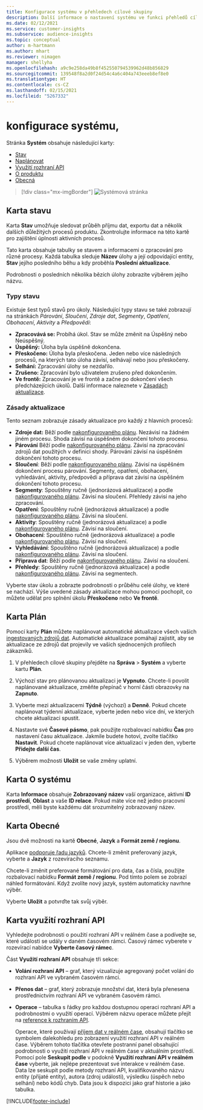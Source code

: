 ```yaml
---
title: Konfigurace systému v přehledech cílové skupiny
description: Další informace o nastavení systému ve funkci přehledů cílové skupiny v Dynamics 365 Customer Insights.
ms.date: 02/12/2021
ms.service: customer-insights
ms.subservice: audience-insights
ms.topic: conceptual
author: m-hartmann
ms.author: mhart
ms.reviewer: nimagen
manager: shellyha
ms.openlocfilehash: a9c9e258da49b8f452550794539962d48b856829
ms.sourcegitcommit: 139548f8a2d0f24d54c4a6c404a743eeeb8ef8e0
ms.translationtype: HT
ms.contentlocale: cs-CZ
ms.lasthandoff: 02/15/2021
ms.locfileid: "5267332"
---
```

# <a name="system-configuration"></a>konfigurace systému,

Stránka **Systém** obsahuje následující karty:
- [Stav](#status-tab)
- [Naplánovat](#schedule-tab)
- [Využití rozhraní API](#api-usage-tab)
- [O produktu](#about-tab)
- [Obecná](#general-tab)

> [!div class="mx-imgBorder"]
> ![Systémová stránka](media/system-tabs.png "Systémová stránka")

## <a name="status-tab"></a>Karta stavu

Karta **Stav** umožňuje sledovat průběh příjmu dat, exportu dat a několik dalších důležitých procesů produktu. Zkontrolujte informace na této kartě pro zajištění úplnosti aktivních procesů.

Tato karta obsahuje tabulky se stavem a informacemi o zpracování pro různé procesy. Každá tabulka sleduje **Název** úlohy a její odpovídající entity, **Stav** jejího posledního běhu a kdy proběhla **Poslední aktualizace**.

Podrobnosti o posledních několika bězích úlohy zobrazíte výběrem jejího názvu.

### <a name="status-types"></a>Typy stavu

Existuje šest typů stavů pro úkoly. Následující typy stavu se také zobrazují na stránkách *Párování*, *Sloučení*, *Zdroje dat*, *Segmenty*, *Opatření*, *Obohacení*, *Aktivity* a *Předpovědi*:

- **Zpracovává se:** Probíhá úkol. Stav se může změnit na Úspěšný nebo Neúspěšný.
- **Úspěšný:** Úloha byla úspěšně dokončena.
- **Přeskočeno:** Úloha byla přeskočena. Jeden nebo více následných procesů, na kterých tato úloha závisí, selhávají nebo jsou přeskočeny.
- **Selhání:** Zpracování úlohy se nezdařilo.
- **Zrušeno:** Zpracování bylo uživatelem zrušeno před dokončením.
- **Ve frontě:** Zpracování je ve frontě a začne po dokončení všech předcházejících úkolů. Další informace naleznete v [Zásadách aktualizace](#refresh-policies).

### <a name="refresh-policies"></a>Zásady aktualizace

Tento seznam zobrazuje zásady aktualizace pro každý z hlavních procesů:

- **Zdroje dat:** Běží podle [nakonfigurovaného plánu](#schedule-tab). Nezávisí na žádném jiném procesu. Shoda závisí na úspěšném dokončení tohoto procesu.
- **Párování** Běží podle [nakonfigurovaného plánu](#schedule-tab). Závisí na zpracování zdrojů dat použitých v definici shody. Párování závisí na úspěšném dokončení tohoto procesu.
- **Sloučení**: Běží podle [nakonfigurovaného plánu](#schedule-tab). Závisí na úspěšném dokončení procesu párování. Segmenty, opatření, obohacení, vyhledávání, aktivity, předpovědi a příprava dat závisí na úspěšném dokončení tohoto procesu.
- **Segmenty**: Spouštěny ručně (jednorázová aktualizace) a podle [nakonfigurovaného plánu](#schedule-tab). Závisí na sloučení. Přehledy závisí na jeho zpracování.
- **Opatření**: Spouštěny ručně (jednorázová aktualizace) a podle [nakonfigurovaného plánu](#schedule-tab). Závisí na sloučení.
- **Aktivity**: Spouštěny ručně (jednorázová aktualizace) a podle [nakonfigurovaného plánu](#schedule-tab). Závisí na sloučení.
- **Obohacení**: Spouštěno ručně (jednorázová aktualizace) a podle [nakonfigurovaného plánu](#schedule-tab). Závisí na sloučení.
- **Vyhledávání**: Spouštěno ručně (jednorázová aktualizace) a podle [nakonfigurovaného plánu](#schedule-tab). Závisí na sloučení.
- **Připrava dat**: Běží podle [nakonfigurovaného plánu](#schedule-tab). Závisí na sloučení.
- **Přehledy**: Spouštěny ručně (jednorázová aktualizace) a podle [nakonfigurovaného plánu](#schedule-tab). Závisí na segmentech.

Vyberte stav úkolu a zobrazte podrobnosti o průběhu celé úlohy, ve které se nachází. Výše uvedené zásady aktualizace mohou pomoci pochopit, co můžete udělat pro splnění úkolu **Přeskočeno** nebo **Ve frontě**.

## <a name="schedule-tab"></a>Karta Plán

Pomocí karty **Plán** můžete naplánovat automatické aktualizace všech vašich [ingestovaných zdrojů dat](data-sources.md). Automatické aktualizace pomáhají zajistit, aby se aktualizace ze zdrojů dat projevily ve vašich sjednocených profilech zákazníků.

1. V přehledech cílové skupiny přejděte na **Správa** > **Systém** a vyberte kartu **Plán**.

2. Výchozí stav pro plánovanou aktualizaci je **Vypnuto**. Chcete-li povolit naplánované aktualizace, změňte přepínač v horní části obrazovky na **Zapnuto**.

3. Vyberte mezi aktualizacemi **Týdně** (výchozí) a **Denně**. Pokud chcete naplánovat týdenní aktualizace, vyberte jeden nebo více dní, ve kterých chcete aktualizaci spustit.

4. Nastavte své **Časové pásmo**, pak použijte rozbalovací nabídku **Čas** pro nastavení času aktualizace. Jakmile budete hotovi, zvolte tlačítko **Nastavit**. Pokud chcete naplánovat více aktualizací v jeden den, vyberte **Přidejte další čas**.

5. Výběrem možnosti **Uložit** se vaše změny uplatní.

## <a name="about-tab"></a>Karta O systému

Karta **Informace** obsahuje **Zobrazovaný název** vaší organizace, aktivní **ID prostředí**, **Oblast** a vaše **ID relace**. Pokud máte více než jedno pracovní prostředí, měli byste každému dát srozumitelný zobrazovaný název.

## <a name="general-tab"></a>Karta Obecné

Jsou dvě možnosti na kartě **Obecné**, **Jazyk** a **Formát země / regionu**.

Aplikace [podporuje řadu jazyků](supported-languages.md). Chcete-li změnit preferovaný jazyk, vyberte a **Jazyk** z rozevíracího seznamu.

Chcete-li změnit preferované formátování pro data, čas a čísla, použijte rozbalovací nabídku **Formát země / regionu**. Pod tímto polem se zobrazí náhled formátování. Když zvolíte nový jazyk, systém automaticky navrhne výběr.

Vyberte **Uložit** a potvrďte tak svůj výběr.

## <a name="api-usage-tab"></a>Karta využití rozhraní API

Vyhledejte podrobnosti o použití rozhraní API v reálném čase a podívejte se, které události se udály v daném časovém rámci. Časový rámec vyberete v rozevírací nabídce **Vyberte časový rámec**. 

Část **Využití rozhraní API** obsahuje tři sekce: 
- **Volání rozhraní API** – graf, který vizualizuje agregovaný počet volání do rozhraní API ve vybraném časovém rámci.

- **Přenos dat** – graf, který zobrazuje množství dat, která byla přenesena prostřednictvím rozhraní API ve vybraném časovém rámci.

-  **Operace** – tabulka s řádky pro každou dostupnou operaci rozhraní API a podrobnostmi o využití operací. Výběrem názvu operace můžete přejít na [reference k rozhraním API](https://developer.ci.ai.dynamics.com/api-details#api=CustomerInsights&operation=Get-all-instances).

   Operace, které používají [příjem dat v reálném čase](real-time-data-ingestion.md), obsahují tlačítko se symbolem dalekohledu pro zobrazení využití rozhraní API v reálném čase. Výběrem tohoto tlačítka otevřete postranní panel obsahující podrobnosti o využití rozhraní API v reálném čase v aktuálním prostředí.   
   Pomocí pole **Seskupit podle** v podokně **Využití rozhraní API v reálném čase** vyberte, jak nejlépe prezentovat své interakce v reálném čase. Data lze seskupit podle metody rozhraní API, kvalifikovaného názvu entity (přijaté entity), autora (zdroj události), výsledku (úspěch nebo selhání) nebo kódů chyb. Data jsou k dispozici jako graf historie a jako tabulka.


[!INCLUDE[footer-include](../includes/footer-banner.md)]